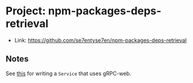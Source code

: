 # Project: npm-packages-deps-retrieval

- Link: https://github.com/se7entyse7en/npm-packages-deps-retrieval

## Notes

See [this](https://github.com/salrashid123/grpc_web_with_gke) for writing a `Service` that uses gRPC-web.

